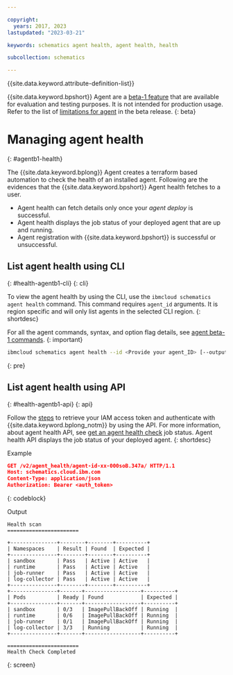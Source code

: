 ```yaml
---

copyright:
  years: 2017, 2023
lastupdated: "2023-03-21"

keywords: schematics agent health, agent health, health

subcollection: schematics

---
```


{{site.data.keyword.attribute-definition-list}}

{{site.data.keyword.bpshort}} Agent are a [beta-1 feature](/docs/schematics?topic=schematics-agent-beta-limitations) that are available for evaluation and testing purposes. It is not intended for production usage. Refer to the list of [limitations for agent](/docs/schematics?topic=schematics-agent-beta-limitations) in the beta release.
{: beta}

# Managing agent health
{: #agentb1-health}

The {{site.data.keyword.bplong}} Agent creates a terraform based automation to check the health of an installed agent. Following are the evidences that the {{site.data.keyword.bpshort}} Agent health fetches to a user.
- Agent health can fetch details only once your _agent deploy_ is successful. 
- Agent health displays the job status of your deployed agent that are up and running. 
- Agent registration with {{site.data.keyword.bpshort}} is successful or unsuccessful.

## List agent health using CLI
{: #health-agentb1-cli}
{: cli}

To view the agent health by using the CLI, use the `ibmcloud schematics agent health` command. This command requires `agent_id` arguments. It is region specific and will only list agents in the selected CLI region. 
{: shortdesc}

For all the agent commands, syntax, and option flag details, see [agent beta-1 commands](/docs/schematics?topic=schematics-schematics-cli-reference#schematics-agent-health).
{: important}

```sh
ibmcloud schematics agent health --id <Provide your agent_ID> [--output OUTPUT]
```
{: pre}

## List agent health using API
{: #health-agentb1-api}
{: api}

Follow the [steps](/docs/schematics?topic=schematics-setup-api#cs_api) to retrieve your IAM access token and authenticate with {{site.data.keyword.bplong_notm}} by using the API. For more information, about agent health API, see [get an agent health check](/apidocs/schematics/schematics_internal_v1#get-health-check-agent-job) job status. Agent health API displays the job status of your deployed agent.
{: shortdesc}

Example

```json
GET /v2/agent_health/agent-id-xx-000soB.347a/ HTTP/1.1
Host: schematics.cloud.ibm.com
Content-Type: application/json
Authorization: Bearer <auth_token>
```
{: codeblock}

Output

```text
Health scan
=======================

+---------------+--------+--------+----------+
| Namespaces    | Result | Found  | Expected |
+---------------+--------+--------+----------+
| sandbox       | Pass   | Active | Active   |
| runtime       | Pass   | Active | Active   |
| job-runner    | Pass   | Active | Active   |
| log-collector | Pass   | Active | Active   |
+---------------+--------+--------+----------+
+---------------+-------+------------------+----------+
| Pods          | Ready | Found            | Expected |
+---------------+-------+------------------+----------+
| sandbox       | 0/3   | ImagePullBackOff | Running  |
| runtime       | 0/6   | ImagePullBackOff | Running  |
| job-runner    | 0/1   | ImagePullBackOff | Running  |
| log-collector | 3/3   | Running          | Running  |
+---------------+-------+------------------+----------+

=======================
Health Check Completed 
```
{: screen}

